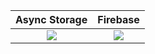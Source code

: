 |Async Storage|Firebase|
|:---:|:---:|
|![](https://github.com/44437/a-companion-to-react-native/blob/master/images/asyncstorage.gif) |![](https://github.com/44437/a-companion-to-react-native/blob/master/images/firebase.gif)|

